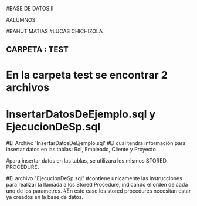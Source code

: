 #BASE DE DATOS II

#ALUMNOS:

#BAHUT MATIAS
#LUCAS CHICHIZOLA 

##  CARPETA : TEST ### 
# En la carpeta test se encontrar 2 archivos 
# InsertarDatosDeEjemplo.sql y  EjecucionDeSp.sql #




#El Archivo 'InsertarDatosDeEjemplo.sql' 
#El cual tendra información para insertar datos en las tablas:  Rol, Empleado, Cliente y Proyecto.

#para insertar datos en las tablas, se utilizara los mismos STORED PROCEDURE.


#El archivo "EjecucionDeSp.sql" 
#contiene unicamente las instrucciones para realizar la llamada a los Stored Procedure, indicando el orden de cada uno de los parametros.
#En este caso los stored procedures necesitan estar ya creados en la base de datos.

